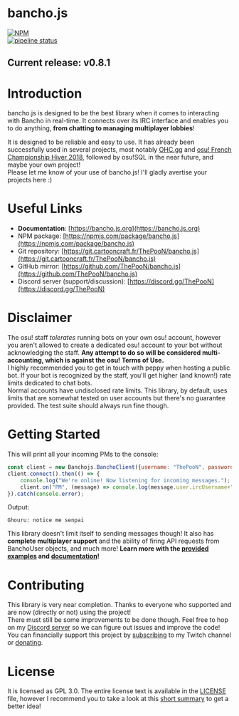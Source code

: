 # bancho.js

[![NPM](https://nodei.co/npm/bancho.js.png?compact=true)](https://nodei.co/npm/bancho.js/)  
[![pipeline status](https://git.cartooncraft.fr/ThePooN/bancho.js/badges/master/pipeline.svg)](https://git.cartooncraft.fr/ThePooN/bancho.js/commits/master)

## Current release: v0.8.1

# Introduction

bancho.js is designed to be the best library when it comes to interacting with Bancho in real-time. It connects over its IRC interface and enables you to do anything, **from chatting to managing multiplayer lobbies**!

It is designed to be reliable and easy to use. It has already been successfully used in several projects, most notably [OHC.gg](https://ohc.gg) and [osu! French Championship Hiver 2018](https://ofc.thepoon.fr), followed by osu!SQL in the near future, and maybe your own project!  
Please let me know of your use of bancho.js! I'll gladly avertise your projects here :)

# Useful Links

- **Documentation**: [https://bancho.js.org](https://bancho.js.org)
- NPM package: [https://npmjs.com/package/bancho.js](https://npmjs.com/package/bancho.js)
- Git repository: [https://git.cartooncraft.fr/ThePooN/bancho.js](https://git.cartooncraft.fr/ThePooN/bancho.js)
- GitHub mirror: [https://github.com/ThePooN/bancho.js](https://github.com/ThePooN/bancho.js)
- Discord server (support/discussion): [https://discord.gg/ThePooN](https://discord.gg/ThePooN)

# Disclaimer

The osu! staff *tolerates* running bots on your own osu! account, however you aren't allowed to create a dedicated osu! account to your bot without acknowledging the staff. **Any attempt to do so will be considered multi-accounting, which is against the osu! Terms of Use.**  
I highly recommended you to get in touch with peppy when hosting a public bot. If your bot is recognized by the staff, you'll get higher (and known!) rate limits dedicated to chat bots.  
Normal accounts have undisclosed rate limits. This library, by default, uses limits that are somewhat tested on user accounts but there's no guarantee provided. The test suite should always run fine though.

# Getting Started

This will print all your incoming PMs to the console:
```javascript
const client = new Banchojs.BanchoClient({username: "ThePooN", password:"verysecret"});
client.connect().then(() => {
	console.log("We're online! Now listening for incoming messages.");
	client.on("PM", (message) => console.log(message.user.ircUsername+": "+message.message));
}).catch(console.error);
```
Output:
```
Ghouru: notice me senpai
```
This library doesn't limit itself to sending messages though! It also has **complete multiplayer support** and the ability of firing API requests from BanchoUser objects, and much more! **Learn more with the [provided examples](https://github.com/ThePooN/bancho.js/tree/master/examples) and [documentation](https://bancho.js.org)!**

# Contributing

This library is very near completion. Thanks to everyone who supported and are now (directly or not) using the project!  
There must still be some improvements to be done though. Feel free to hop on my [Discord server](https://discord.gg/ThePooN) so we can figure out issues and improve the code!  
You can financially support this project by [subscribing](https://twitch.tv/ThePooN02/subscribe) to my Twitch channel or [donating](https://streamlabs.com/ThePooN02).

# License

It is licensed as GPL 3.0. The entire license text is available in the [LICENSE](/LICENSE) file, however I recommend you to take a look at this [short summary](https://choosealicense.com/licenses/gpl-3.0/) to get a better idea!